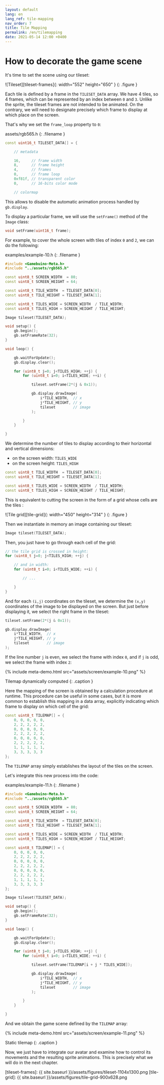 ```yaml
---
layout: default
lang: en
lang_ref: tile-mapping
nav_order: 7
title: Tile Mapping
permalink: /en/tilemapping
date: 2021-05-14 12:00 +0400
---
```


# How to decorate the game scene

It's time to set the scene using our tileset:

![Tileset][tileset-frames]{: width="552" height="650" }
{: .figure }

Each tile is defined by a frame in the `TILESET_DATA` array. We have 4 tiles, so 4 frames, which can be represented by an index between `0` and `3`. Unlike the sprite, the tileset frames are not intended to be animated. On the contrary, we will need to designate precisely which frame to display at which place on the screen.

That's why we set the `frame_loop` property to `0`:

assets/rgb565.h
{: .filename }

```cpp
const uint16_t TILESET_DATA[] = {

    // metadata

    16,     // frame width
    8,      // frame height
    4,      // frames
    0,      // frame loop
    0xf81f, // transparent color
    0,      // 16-bits color mode

    // colormap
```

This allows to disable the automatic animation process handled by `gb.display`.

To display a particular frame, we will use the `setFrame()` method of the `Image` class:

```cpp
void setFrame(uint16_t frame);
```

For example, to cover the whole screen with tiles of index `0` and `2`, we can do the following:

examples/example-10.h
{: .filename }

```cpp
#include <Gamebuino-Meta.h>
#include "../assets/rgb565.h"

const uint8_t SCREEN_WIDTH  = 80;
const uint8_t SCREEN_HEIGHT = 64;

const uint8_t TILE_WIDTH  = TILESET_DATA[0];
const uint8_t TILE_HEIGHT = TILESET_DATA[1];

const uint8_t TILES_WIDE = SCREEN_WIDTH  / TILE_WIDTH;
const uint8_t TILES_HIGH = SCREEN_HEIGHT / TILE_HEIGHT;

Image tileset(TILESET_DATA);

void setup() {
    gb.begin();
    gb.setFrameRate(32);
}

void loop() {

    gb.waitForUpdate();
    gb.display.clear();

    for (uint8_t j=0; j<TILES_HIGH; ++j) {
        for (uint8_t i=0; i<TILES_WIDE; ++i) {

            tileset.setFrame(2*(j & 0x1));

            gb.display.drawImage(
                i*TILE_WIDTH,  // x
                j*TILE_HEIGHT, // y
                tileset        // image
            );

        }
    }

}
```

We determine the number of tiles to display according to their horizontal and vertical dimensions:

- on the screen width: `TILES_WIDE`
- on the screen height: `TILES_HIGH`

```cpp
const uint8_t TILE_WIDTH  = TILESET_DATA[0];
const uint8_t TILE_HEIGHT = TILESET_DATA[1];

const uint8_t TILES_WIDE = SCREEN_WIDTH  / TILE_WIDTH;
const uint8_t TILES_HIGH = SCREEN_HEIGHT / TILE_HEIGHT;
```

This is equivalent to cutting the screen in the form of a grid whose cells are the tiles :

![Tile grid][tile-grid]{: width="450" height="314" }
{: .figure }

Then we instantiate in memory an image containing our tileset:

```cpp
Image tileset(TILESET_DATA);
```

Then, you just have to go through each cell of the grid:

```cpp
// the tile grid is crossed in height:
for (uint8_t j=0; j<TILES_HIGH; ++j) {

    // and in width:
    for (uint8_t i=0; i<TILES_WIDE; ++i) {

        // ...

    }
}
```

And for each `(i,j)` coordinates on the tileset, we determine the `(x,y)` coordinates of the image to be displayed on the screen. But just before displaying it, we select the right frame in the tileset:

```cpp
tileset.setFrame(2*(j & 0x1));

gb.display.drawImage(
    i*TILE_WIDTH,  // x
    j*TILE_HEIGHT, // y
    tileset        // image
);
```

If the line number `j` is even, we select the frame with index `0`, and if `j` is odd, we select the frame with index `2`:

{% include meta-demo.html src="assets/screen/example-10.png" %}

Tilemap dynamically computed
{: .caption }

Here the mapping of the screen is obtained by a calculation procedure at runtime. This procedure can be useful in some cases, but it is more common to establish this mapping in a data array, explicitly indicating which frame to display on which cell of the grid:

```cpp
const uint8_t TILEMAP[] = {
    0, 0, 0, 0, 0,
    2, 2, 2, 2, 2,
    0, 0, 0, 0, 0,
    2, 2, 2, 2, 2,
    0, 0, 0, 0, 0,
    2, 2, 2, 2, 2,
    1, 1, 1, 1, 1,
    3, 3, 3, 3, 3
};
```

The `TILEMAP` array simply establishes the layout of the tiles on the screen.

Let's integrate this new process into the code:

examples/example-11.h
{: .filename }

```cpp
#include <Gamebuino-Meta.h>
#include "../assets/rgb565.h"

const uint8_t SCREEN_WIDTH  = 80;
const uint8_t SCREEN_HEIGHT = 64;

const uint8_t TILE_WIDTH  = TILESET_DATA[0];
const uint8_t TILE_HEIGHT = TILESET_DATA[1];

const uint8_t TILES_WIDE = SCREEN_WIDTH  / TILE_WIDTH;
const uint8_t TILES_HIGH = SCREEN_HEIGHT / TILE_HEIGHT;

const uint8_t TILEMAP[] = {
    0, 0, 0, 0, 0,
    2, 2, 2, 2, 2,
    0, 0, 0, 0, 0,
    2, 2, 2, 2, 2,
    0, 0, 0, 0, 0,
    2, 2, 2, 2, 2,
    1, 1, 1, 1, 1,
    3, 3, 3, 3, 3
};

Image tileset(TILESET_DATA);

void setup() {
    gb.begin();
    gb.setFrameRate(32);
}

void loop() {

    gb.waitForUpdate();
    gb.display.clear();

    for (uint8_t j=0; j<TILES_HIGH; ++j) {
        for (uint8_t i=0; i<TILES_WIDE; ++i) {

            tileset.setFrame(TILEMAP[i + j * TILES_WIDE]);

            gb.display.drawImage(
                i*TILE_WIDTH,  // x
                j*TILE_HEIGHT, // y
                tileset        // image
            );

        }
    }

}
```

And we obtain the game scene defined by the `TILEMAP` array:

{% include meta-demo.html src="assets/screen/example-11.png" %}

Static tilemap
{: .caption }

Now, we just have to integrate our avatar and examine how to control its movements and the resulting sprite animations. This is precisely what we will do in the next chapter.  <i class="far fa-smile-wink"></i>



[tileset-frames]: {{ site.baseurl }}/assets/figures/tileset-1104x1300.png
[tile-grid]:      {{ site.baseurl }}/assets/figures/tile-grid-900x628.png